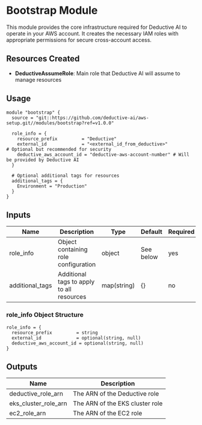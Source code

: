 # Bootstrap Module

This module provides the core infrastructure required for Deductive AI to operate in your AWS account. It creates the necessary IAM roles with appropriate permissions for secure cross-account access.

## Resources Created

- **DeductiveAssumeRole**: Main role that Deductive AI will assume to manage resources

## Usage

```hcl
module "bootstrap" {
  source = "git::https://github.com/deductive-ai/aws-setup.git//modules/bootstrap?ref=v1.0.0"

  role_info = {
    resource_prefix         = "Deductive"
    external_id             = "<external_id_from_deductive>"              # Optional but recommended for security
    deductive_aws_account_id = "deductive-aws-account-number" # Will be provided by Deductive AI
  }

  # Optional additional tags for resources
  additional_tags = {
    Environment = "Production"
  }
}
```

## Inputs

| Name | Description | Type | Default | Required |
|------|-------------|------|---------|----------|
| role_info | Object containing role configuration | object | See below | yes |
| additional_tags | Additional tags to apply to all resources | map(string) | {} | no |

### role_info Object Structure

```hcl
role_info = {
  resource_prefix         = string
  external_id             = optional(string, null)
  deductive_aws_account_id = optional(string, null)
}
```

## Outputs

| Name | Description |
|------|-------------|
| deductive_role_arn | The ARN of the Deductive role |
| eks_cluster_role_arn | The ARN of the EKS cluster role |
| ec2_role_arn | The ARN of the EC2 role |

